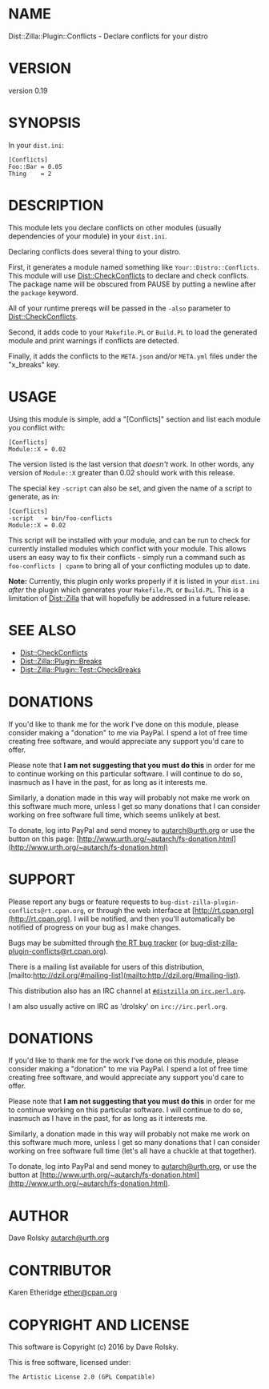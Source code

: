 # NAME

Dist::Zilla::Plugin::Conflicts - Declare conflicts for your distro

# VERSION

version 0.19

# SYNOPSIS

In your `dist.ini`:

    [Conflicts]
    Foo::Bar = 0.05
    Thing    = 2

# DESCRIPTION

This module lets you declare conflicts on other modules (usually dependencies
of your module) in your `dist.ini`.

Declaring conflicts does several thing to your distro.

First, it generates a module named something like
`Your::Distro::Conflicts`. This module will use [Dist::CheckConflicts](https://metacpan.org/pod/Dist::CheckConflicts) to
declare and check conflicts. The package name will be obscured from PAUSE by
putting a newline after the `package` keyword.

All of your runtime prereqs will be passed in the `-also` parameter to
[Dist::CheckConflicts](https://metacpan.org/pod/Dist::CheckConflicts).

Second, it adds code to your `Makefile.PL` or `Build.PL` to load the
generated module and print warnings if conflicts are detected.

Finally, it adds the conflicts to the `META.json` and/or `META.yml` files
under the "x\_breaks" key.

# USAGE

Using this module is simple, add a "\[Conflicts\]" section and list each module
you conflict with:

    [Conflicts]
    Module::X = 0.02

The version listed is the last version that _doesn't_ work. In other words,
any version of `Module::X` greater than 0.02 should work with this release.

The special key `-script` can also be set, and given the name of a script to
generate, as in:

    [Conflicts]
    -script   = bin/foo-conflicts
    Module::X = 0.02

This script will be installed with your module, and can be run to check for
currently installed modules which conflict with your module. This allows users
an easy way to fix their conflicts - simply run a command such as
`foo-conflicts | cpanm` to bring all of your conflicting modules up to date.

**Note:** Currently, this plugin only works properly if it is listed in your
`dist.ini` _after_ the plugin which generates your `Makefile.PL` or
`Build.PL`. This is a limitation of [Dist::Zilla](https://metacpan.org/pod/Dist::Zilla) that will hopefully be
addressed in a future release.

# SEE ALSO

- [Dist::CheckConflicts](https://metacpan.org/pod/Dist::CheckConflicts)
- [Dist::Zilla::Plugin::Breaks](https://metacpan.org/pod/Dist::Zilla::Plugin::Breaks)
- [Dist::Zilla::Plugin::Test::CheckBreaks](https://metacpan.org/pod/Dist::Zilla::Plugin::Test::CheckBreaks)

# DONATIONS

If you'd like to thank me for the work I've done on this module, please
consider making a "donation" to me via PayPal. I spend a lot of free time
creating free software, and would appreciate any support you'd care to offer.

Please note that **I am not suggesting that you must do this** in order for me
to continue working on this particular software. I will continue to do so,
inasmuch as I have in the past, for as long as it interests me.

Similarly, a donation made in this way will probably not make me work on this
software much more, unless I get so many donations that I can consider working
on free software full time, which seems unlikely at best.

To donate, log into PayPal and send money to autarch@urth.org or use the
button on this page: [http://www.urth.org/~autarch/fs-donation.html](http://www.urth.org/~autarch/fs-donation.html)

# SUPPORT

Please report any bugs or feature requests to
`bug-dist-zilla-plugin-conflicts@rt.cpan.org`, or through the web interface
at [http://rt.cpan.org](http://rt.cpan.org). I will be notified, and then you'll automatically be
notified of progress on your bug as I make changes.

Bugs may be submitted through [the RT bug tracker](http://rt.cpan.org/Public/Dist/Display.html?Name=Dist-Zilla-Plugin-Conflicts)
(or [bug-dist-zilla-plugin-conflicts@rt.cpan.org](mailto:bug-dist-zilla-plugin-conflicts@rt.cpan.org)).

There is a mailing list available for users of this distribution,
[mailto:http://dzil.org/#mailing-list](mailto:http://dzil.org/#mailing-list).

This distribution also has an IRC channel at
[`#distzilla` on `irc.perl.org`](irc://irc.perl.org/#distzilla).

I am also usually active on IRC as 'drolsky' on `irc://irc.perl.org`.

# DONATIONS

If you'd like to thank me for the work I've done on this module, please
consider making a "donation" to me via PayPal. I spend a lot of free time
creating free software, and would appreciate any support you'd care to offer.

Please note that **I am not suggesting that you must do this** in order for me
to continue working on this particular software. I will continue to do so,
inasmuch as I have in the past, for as long as it interests me.

Similarly, a donation made in this way will probably not make me work on this
software much more, unless I get so many donations that I can consider working
on free software full time (let's all have a chuckle at that together).

To donate, log into PayPal and send money to autarch@urth.org, or use the
button at [http://www.urth.org/~autarch/fs-donation.html](http://www.urth.org/~autarch/fs-donation.html).

# AUTHOR

Dave Rolsky <autarch@urth.org>

# CONTRIBUTOR

Karen Etheridge <ether@cpan.org>

# COPYRIGHT AND LICENSE

This software is Copyright (c) 2016 by Dave Rolsky.

This is free software, licensed under:

    The Artistic License 2.0 (GPL Compatible)
